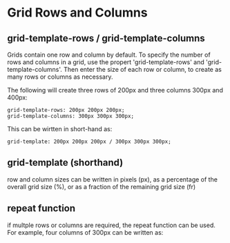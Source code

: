 # Grid Rows and Columns

## grid-template-rows / grid-template-columns

Grids contain one row and column by default. To specify the number of rows and columns in a grid, use the propert 'grid-template-rows' and 'grid-template-columns'. Then enter the size of each row or column, to create as many rows or columns as necessary.

The following will create three rows of 200px and three columns 300px and 400px:
```
grid-template-rows: 200px 200px 200px;
grid-template-columns: 300px 300px 300px;
```

This can be wirtten in short-hand as:
```
grid-template: 200px 200px 200px / 300px 300px 300px;
```

## grid-template (shorthand)

row and column sizes can be written in pixels (px), as a percentage of the overall grid size (%), or as a fraction of the remaining grid size (fr)


## repeat function

if multple rows or columns are required, the repeat function can be used. For example, four columns of 300px can be written as:
```
```
